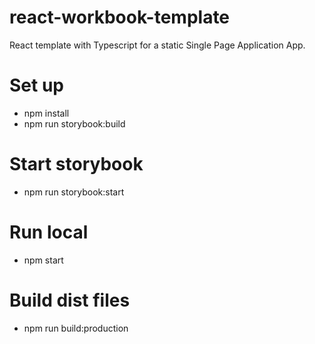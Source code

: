 # react-workbook-template

React template with Typescript for a static Single Page Application App.

# Set up

- npm install
- npm run storybook:build

# Start storybook

- npm run storybook:start

# Run local

- npm start

# Build dist files

- npm run build:production